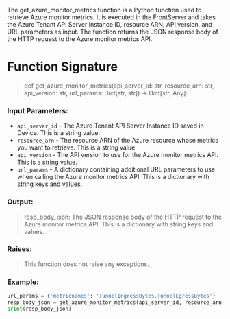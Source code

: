 The get_azure_monitor_metrics function is a Python function used to retrieve Azure monitor metrics. It is executed in the FrontServer and takes the Azure Tenant API Server Instance ID, resource ARN, API version, and URL parameters as input. The function returns the JSON response body of the HTTP request to the Azure monitor metrics API.

# Function Signature

> def get_azure_monitor_metrics(api_server_id: str, resource_arn: str, api_version: str, url_params: Dict[str, str]) -> Dict[str, Any]:

### Input Parameters:
 - `api_server_id` - The Azure Tenant API Server Instance ID saved in Device. This is a string value.
 - `resource_arn` - The resource ARN of the Azure resource whose metrics you want to retrieve. This is a string value.
 - `api_version` - The API version to use for the Azure monitor metrics API. This is a string value.
 - `url_params` - A dictionary containing additional URL parameters to use when calling the Azure monitor metrics API. This is a dictionary with string keys and values.

### Output:
> resp_body_json: The JSON response body of the HTTP request to the Azure monitor metrics API. This is a dictionary with string keys and values.

### Raises:
> This function does not raise any exceptions.

### Example:
```python
url_params = {'metricnames': 'TunnelIngressBytes,TunnelEgressBytes'}
resp_body_json = get_azure_monitor_metrics(api_server_id, resource_arn, api_version, url_params)
print(resp_body_json)
```
